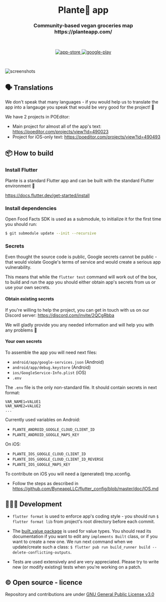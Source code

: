 <h1 align="center">Plante🌱 app</h1>
<h3 align="center">
Community-based vegan groceries map
<br />
https://planteapp.com/
</h3>

<br />

<p align="center">
  <a href="https://apps.apple.com/be/app/plante/id1574070382">
    <img alt="app-store" src="https://github.com/plante-app-team/plante/blob/master/readme_resources/app-store.png" />
  </a>
  <a href="https://play.google.com/store/apps/details?id=vegancheckteam.plante">
    <img alt="google-play" src="https://github.com/plante-app-team/plante/blob/master/readme_resources/play-store.png" />
  </a>
</p>

<br />

![screenshots](https://github.com/plante-app-team/plante/blob/master/readme_resources/screenshots.jpg)

## 🗣 Translations

We don't speak that many languages - if you would help us to translate the app into a langauge you speak that would be very good for the project! 🙂

We have 2 projects in POEditor:
- Main project for almost all of the app's text: https://poeditor.com/projects/view?id=490023
- Project for iOS-only text: https://poeditor.com/projects/view?id=490493


## 📦 How to build

### Install Flutter

Plante is a standard Flutter app and can be built with the standard Flutter environment 🙂

https://docs.flutter.dev/get-started/install

### Install dependencies

Open Food Facts SDK is used as a submodule, to initialize it for the first time you should run:

```bash
$ git submodule update --init --recursive
```

### Secrets

Even thought the source code is public, Google secrets cannot be public - that would violate Google's terms of service and would create a serious app vulnerability.

This means that while the `flutter test` command will work out of the box, to build and run the app you should either obtain app's secrets from us or use your own secrets.

#### Obtain existing secrets

If you're willing to help the project, you can get in touch with us on our Discord server: https://discord.com/invite/2QCgRbba

We will gladly provide you any needed information and will help you with any problems 🙂

#### Your own secrets

To assemble the app you will need next files:
- `android/app/google-services.json` (Android)
- `android/app/debug.keystore` (Android)
- `ios/GoogleService-Info.plist` (iOS)
- `.env`

The `.env` file is the only non-standard file. It should contain secrets in next format:
```
VAR_NAME1=VALUE1
VAR_NAME2=VALUE2
...
```
Currently used variables on Android:
- `PLANTE_ANDROID_GOOGLE_CLOUD_CLIENT_ID`
- `PLANTE_ANDROID_GOOGLE_MAPS_KEY`

On iOS:
- `PLANTE_IOS_GOOGLE_CLOUD_CLIENT_ID`
- `PLANTE_IOS_GOOGLE_CLOUD_CLIENT_ID_REVERSE`
- `PLANTE_IOS_GOOGLE_MAPS_KEY`

To contribute on iOS you will need a (generated) tmp.xconfig. 
- Follow the steps as described in https://github.com/ByneappLLC/flutter_config/blob/master/doc/IOS.md

## 👩🏾‍💻 Development

- `flutter format` is used to enforce app's coding style - you should run `$ flutter format lib` from project's root directory before each commit.

- The [built_value package](https://pub.dev/packages/built_value) is used for value types. You should read its documentation if you want to edit any `implements Built` class, or if you want to create a new one. We run next command when we update/create such a class: `$ flutter pub run build_runner build --delete-conflicting-outputs`.

- Tests are used extensively and are very appreciated. Please try to write new (or modify existing) tests when you're working on a patch.


## ©️ Open source - licence

Repository and contributions are under [GNU General Public License v3.0](https://github.com/plante-app-team/plante/blob/master/LICENSE.txt)

